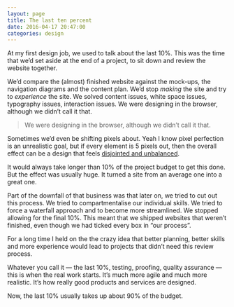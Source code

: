 ```yaml
---
layout: page   
title: The last ten percent  
date: 2016-04-17 20:47:00  
categories: design
---
```


At my first design job, we used to talk about the last 10%. This was the time that we’d set aside at the end of a project, to sit down and review the website together.

We’d compare the (almost) finished website against the mock-ups, the navigation diagrams and the content plan. We’d stop *making* the site and try to *experience* the site. We solved content issues, white space issues, typography issues, interaction issues. We were designing in the browser, although we didn’t call it that.

> We were designing in the browser, although we didn’t call it that.

Sometimes we’d even be shifting pixels about. Yeah I know pixel perfection is an unrealistic goal, but if every element is 5 pixels out, then the overall effect can be a design that feels [disjointed and unbalanced](http://us5.campaign-archive2.com/?u=7e093c5cf4&id=564702bd96).

It would always take longer than 10% of the project budget to get this done. But the effect was usually huge. It turned a site from an average one into a great one.

Part of the downfall of that business was that later on, we tried to cut out this process. We tried to compartmentalise our individual skills. We tried to force a waterfall approach and to become more streamlined. We stopped allowing for the final 10%. This meant that we shipped websites that weren’t finished, even though we had ticked every box in “our process”.

For a long time I held on the the crazy idea that better planning, better skills and more experience would lead to projects that didn’t need this review process.

Whatever you call it — the last 10%, testing, proofing, quality assurance — this is when the real work starts. It’s much more agile and much more realistic. It’s how really good products and services are designed.

Now, the last 10% usually takes up about 90% of the budget.
